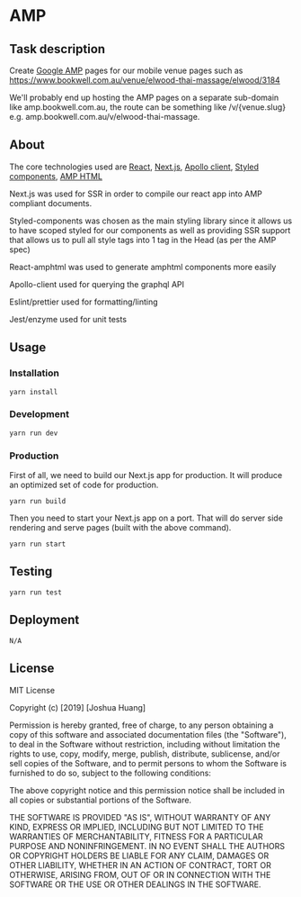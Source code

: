 # AMP

## Task description
Create [Google AMP](https://ampproject.org) pages for our mobile venue pages such as https://www.bookwell.com.au/venue/elwood-thai-massage/elwood/3184

We'll probably end up hosting the AMP pages on a separate sub-domain like amp.bookwell.com.au, the route can be something like /v/{venue.slug} e.g. amp.bookwell.com.au/v/elwood-thai-massage.

## About
The core technologies used are [React](https://github.com/facebook/react), [Next.js](https://github.com/zeit/next.js/), [Apollo client](https://github.com/apollographql/apollo-client), [Styled components](https://github.com/styled-components/styled-components), [AMP HTML](https://github.com/dfrankland/react-amphtml/)

Next.js was used for SSR in order to compile our react app into AMP compliant documents.

Styled-components was chosen as the main styling library since it allows us to have scoped styled for our components as well as providing SSR support that allows us to pull all style tags into 1 tag in the Head (as per the AMP spec)

React-amphtml was used to generate amphtml components more easily

Apollo-client used for querying the graphql API

Eslint/prettier used for formatting/linting

Jest/enzyme used for unit tests

## Usage
### Installation
```
yarn install
```

### Development
```
yarn run dev
```

### Production
First of all, we need to build our Next.js app for production. It will produce an optimized set of code for production.

```
yarn run build
```

Then you need to start your Next.js app on a port. That will do server side rendering and serve pages (built with the above command).

```
yarn run start
```

## Testing
```
yarn run test
```

## Deployment
```
N/A
```

## License
MIT License

Copyright (c) [2019] [Joshua Huang]

Permission is hereby granted, free of charge, to any person obtaining a copy
of this software and associated documentation files (the "Software"), to deal
in the Software without restriction, including without limitation the rights
to use, copy, modify, merge, publish, distribute, sublicense, and/or sell
copies of the Software, and to permit persons to whom the Software is
furnished to do so, subject to the following conditions:

The above copyright notice and this permission notice shall be included in all
copies or substantial portions of the Software.

THE SOFTWARE IS PROVIDED "AS IS", WITHOUT WARRANTY OF ANY KIND, EXPRESS OR
IMPLIED, INCLUDING BUT NOT LIMITED TO THE WARRANTIES OF MERCHANTABILITY,
FITNESS FOR A PARTICULAR PURPOSE AND NONINFRINGEMENT. IN NO EVENT SHALL THE
AUTHORS OR COPYRIGHT HOLDERS BE LIABLE FOR ANY CLAIM, DAMAGES OR OTHER
LIABILITY, WHETHER IN AN ACTION OF CONTRACT, TORT OR OTHERWISE, ARISING FROM,
OUT OF OR IN CONNECTION WITH THE SOFTWARE OR THE USE OR OTHER DEALINGS IN THE
SOFTWARE.